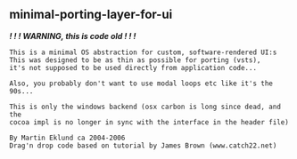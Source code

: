 ## minimal-porting-layer-for-ui


***! ! ! WARNING, this is code old ! ! !***


    This is a minimal OS abstraction for custom, software-rendered UI:s
    This was designed to be as thin as possible for porting (vsts),
    it's not supposed to be used directly from application code...

    Also, you probably don't want to use modal loops etc like it's the 90s...

    This is only the windows backend (osx carbon is long since dead, and the
    cocoa impl is no longer in sync with the interface in the header file)
        
    By Martin Eklund ca 2004-2006
    Drag'n drop code based on tutorial by James Brown (www.catch22.net)
    
